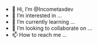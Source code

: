- 👋 Hi, I’m @Incometaxdev
- 👀 I’m interested in ...
- 🌱 I’m currently learning ...
- 💞️ I’m looking to collaborate on ...
- 📫 How to reach me ...

<!---
Incometaxdev/Incometaxdev is a ✨ special ✨ repository because its `README.md` (this file) appears on your GitHub profile.
You can click the Preview link to take a look at your changes.
--->
